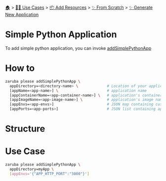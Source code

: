 <!--startTocHeader-->
[🏠](../../../../README.md) > [👷🏽 Use Cases](../../../README.md) > [📦 Add Resources](../../README.md) > [✨ From Scratch](../README.md) > [✨ Generate New Application](README.md)
# Simple Python Application
<!--endTocHeader-->


To add simple python application, you can invoke [addSimplePythonApp](../../core-tasks/addSimplePythonApp)


# How to

```bash
zaruba please addSimplePythonApp \
  appDirectory=<directory-name> \             # Location of your application. Must be provided
  [appName=<app-name>] \                      # application name
  [appContainerName=<app-container-name>] \   # application's container name
  [appImageName=<app-image-name>] \           # application's image name
  [appEnvs=<app-envs>]                        # JSON map containing custom environments
  [appPorts=<app-ports>]                      # JSON list containing application's ports
```

# Structure

# Use Case

```bash
zaruba please addSimplePythonApp \
  appDirectory=myApp \
  [appEnvs='{"APP_HTTP_PORT":"3000"}']
```


<!--startTocSubtopic-->

<!--endTocSubtopic-->